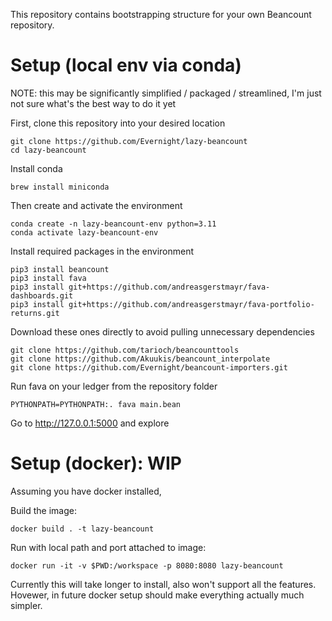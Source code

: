This repository contains bootstrapping structure for your own Beancount repository.

# Setup (local env via conda)

NOTE: this may be significantly simplified / packaged / streamlined, I'm just not sure what's the best way to do it yet

First, clone this repository into your desired location

    git clone https://github.com/Evernight/lazy-beancount
    cd lazy-beancount

Install conda

    brew install miniconda

Then create and activate the environment

    conda create -n lazy-beancount-env python=3.11
    conda activate lazy-beancount-env

Install required packages in the environment

    pip3 install beancount
    pip3 install fava
    pip3 install git+https://github.com/andreasgerstmayr/fava-dashboards.git
    pip3 install git+https://github.com/andreasgerstmayr/fava-portfolio-returns.git

Download these ones directly to avoid pulling unnecessary dependencies

    git clone https://github.com/tarioch/beancounttools
    git clone https://github.com/Akuukis/beancount_interpolate
    git clone https://github.com/Evernight/beancount-importers.git

Run fava on your ledger from the repository folder

    PYTHONPATH=PYTHONPATH:. fava main.bean

Go to http://127.0.0.1:5000 and explore

# Setup (docker): WIP

Assuming you have docker installed, 

Build the image:

    docker build . -t lazy-beancount

Run with local path and port attached to image:

    docker run -it -v $PWD:/workspace -p 8080:8080 lazy-beancount

Currently this will take longer to install, also won't support all the features. Hovewer, in future docker setup should make everything actually much simpler.